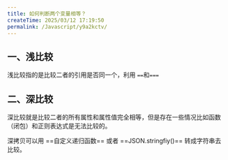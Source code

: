 ```yaml
---
title: 如何判断两个变量相等？
createTime: 2025/03/12 17:19:50
permalink: /Javascript/y9a2kctv/
---
```


## 一、浅比较

浅比较指的是比较二者的引用是否同一个，利用 `==`和`===`

## 二、深比较

深比较就是比较二者的所有属性和属性值完全相等，但是存在一些情况比如函数（闭包）和正则表达式是无法比较的。

深拷贝可以用 ==自定义递归函数== 或者 ==JSON.stringfiy()== 转成字符串去比较。
